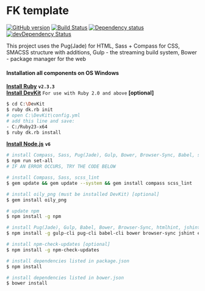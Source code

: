 # FK template
[![GitHub version](https://badge.fury.io/gh/kudinovfedor%2Ffk-template.svg)](https://badge.fury.io/gh/kudinovfedor%2Ffk-template)
[![Build Status](https://travis-ci.org/kudinovfedor/fk-template.svg?branch=master)](https://travis-ci.org/kudinovfedor/fk-template)
[![Dependency status](https://david-dm.org/kudinovfedor/fk-template.svg)](https://david-dm.org/kudinovfedor/fk-template)
[![devDependency Status](https://david-dm.org/kudinovfedor/fk-template/dev-status.svg)](https://david-dm.org/kudinovfedor/fk-template/?type=dev)

This project uses the Pug(Jade) for HTML, Sass + Compass for CSS, SMACSS structure with additions, Gulp - the streaming build system, Bower - package manager for the web
#### Installation all components on OS Windows
**[Install Ruby](http://rubyinstaller.org/downloads/)** **`v2.3.3`**<br/>
**[Install DevKit](http://rubyinstaller.org/downloads/)** `For use with Ruby 2.0 and above` **[optional]**<br/>
```sh
$ cd C:\DevKit
$ ruby dk.rb init
# open C:\DevKit\config.yml
# add this line and save:
- C:/Ruby23-x64
$ ruby dk.rb install
```
**[Install Node.js](https://nodejs.org/dist/latest-v6.x/)** **`v6`**

```sh
# install Compass, Sass, Pug(Jade), Gulp, Bower, Browser-Sync, Babel, scss_lint, htmlhint, jshint, eslint, dependencies
$ npm run set-all
# IF AN ERROR OCCURS, TRY THE CODE BELOW

# install Compass, Sass, scss_lint
$ gem update && gem update --system && gem install compass scss_lint

# install oily_png (must be installed DevKit) [optional]
$ gem install oily_png

# update npm
$ npm install -g npm

# install Pug(Jade), Gulp, Babel, Bower, Browser-Sync, htmlhint, jshint, eslint
$ npm install -g gulp-cli pug-cli babel-cli bower browser-sync jshint eslint htmlhint

# install npm-check-updates [optional]
$ npm install -g npm-check-updates

# install dependencies listed in package.json
$ npm install

# install dependencies listed in bower.json
$ bower install
```
